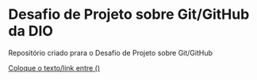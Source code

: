 # Desafio de Projeto sobre Git/GitHub da DIO
Repositório criado prara o Desafio de Projeto sobre Git/GitHub

[Coloque o texto/link entre ()](link)
